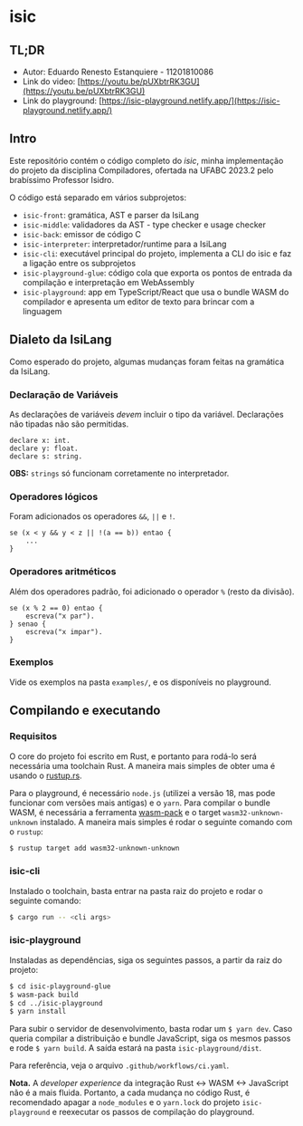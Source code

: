 # isic

## TL;DR

- Autor: Eduardo Renesto Estanquiere - 11201810086
- Link do video: [https://youtu.be/pUXbtrRK3GU](https://youtu.be/pUXbtrRK3GU)
- Link do playground: [https://isic-playground.netlify.app/](https://isic-playground.netlify.app/)

## Intro

Este repositório contém o código completo do *isic*, minha implementação do
projeto da disciplina Compiladores, ofertada na UFABC 2023.2 pelo brabíssimo
Professor Isidro.

O código está separado em vários subprojetos:

- `isic-front`: gramática, AST e parser da IsiLang
- `isic-middle`: validadores da AST - type checker e usage checker
- `isic-back`: emissor de código C
- `isic-interpreter`: interpretador/runtime para a IsiLang
- `isic-cli`: executável principal do projeto, implementa a CLI do isic e faz a
  ligação entre os subprojetos
- `isic-playground-glue`: código cola que exporta os pontos de entrada da
  compilação e interpretação em WebAssembly
- `isic-playground`: app em TypeScript/React que usa o bundle WASM do compilador
  e apresenta um editor de texto para brincar com a linguagem
  
## Dialeto da IsiLang

Como esperado do projeto, algumas mudanças foram feitas na gramática da IsiLang.

### Declaração de Variáveis

As declarações de variáveis *devem* incluir o tipo da variável. Declarações não
tipadas não são permitidas.

``` isilang
declare x: int.
declare y: float.
declare s: string.
```

**OBS:** `strings` só funcionam corretamente no interpretador.

### Operadores lógicos

Foram adicionados os operadores `&&`, `||` e `!`.

``` isilang
se (x < y && y < z || !(a == b)) entao {
    ...
}
```

### Operadores aritméticos

Além dos operadores padrão, foi adicionado o operador `%` (resto da divisão).

``` isilang
se (x % 2 == 0) entao {
    escreva("x par").
} senao {
    escreva("x impar").
}
```

### Exemplos

Vide os exemplos na pasta `examples/`, e os disponíveis no playground.
  
## Compilando e executando
  
### Requisitos

O core do projeto foi escrito em Rust, e portanto para rodá-lo será necessária
uma toolchain Rust. A maneira mais simples de obter uma é usando o
[rustup.rs](https://rustup.rs).

Para o playground, é necessário `node.js` (utilizei a versão 18, mas pode
funcionar com versões mais antigas) e o `yarn`. Para compilar o bundle WASM, é
necessária a ferramenta
[wasm-pack](https://rustwasm.github.io/wasm-pack/installer/) e o target
`wasm32-unknown-unknown` instalado. A maneira mais simples é rodar o seguinte
comando com o `rustup`:

``` sh
$ rustup target add wasm32-unknown-unknown
```

### isic-cli

Instalado o toolchain, basta entrar na pasta raiz do projeto e rodar o seguinte
comando:

``` sh
$ cargo run -- <cli args>
```

### isic-playground

Instaladas as dependências, siga os seguintes passos, a partir da raiz do projeto:

``` sh
$ cd isic-playground-glue
$ wasm-pack build
$ cd ../isic-playground
$ yarn install
```

Para subir o servidor de desenvolvimento, basta rodar um `$ yarn dev`. Caso
queria compilar a distribuição e bundle JavaScript, siga os mesmos passos e rode
`$ yarn build`. A saída estará na pasta `isic-playground/dist`.

Para referência, veja o arquivo `.github/workflows/ci.yaml`.

**Nota.** A *developer experience* da integração Rust <-> WASM <-> JavaScript
não é a mais fluida. Portanto, a cada mudança no código Rust, é recomendado
apagar a `node_modules` e o `yarn.lock` do projeto `isic-playground` e
reexecutar os passos de compilação do playground.
